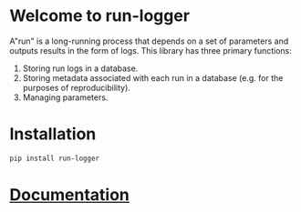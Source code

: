 # Welcome to run-logger

A"run" is a long-running process that depends on a set of parameters and outputs results in the form of logs.
This library has three primary functions:

1. Storing run logs in a database.
2. Storing metadata associated with each run in a database (e.g. for the purposes of reproducibility).
3. Managing parameters.

# Installation

```bash
pip install run-logger
```

# [Documentation](https://run-logger.readthedocs.io/en/latest/index.html)
